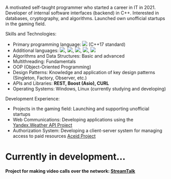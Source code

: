 A motivated self-taught programmer who started a career in IT in 2021. Developer of internal software interfaces (backend) in C++. Interested in databases, cryptography, and algorithms. Launched own unofficial startups in the gaming field.

Skills and Technologies:

- Primary programming language: <img src="https://img.shields.io/badge/C++-blue?style=for-the-badge&logo=cplusplus&logoColor=white"/>  (C++17 standard)
- Additional languages: <img src="https://img.shields.io/badge/Python-blue"/>, <img src="https://img.shields.io/badge/Java-orange"/>, <img src="https://img.shields.io/badge/PHP-red"/>, <img src="https://img.shields.io/badge/LUA-rose"/>, <img src="https://img.shields.io/badge/Assembler-390E0E"/>
- Algorithms and Data Structures: Basic and advanced
- Multithreading: Fundamentals
- OOP (Object-Oriented Programming)
- Design Patterns: Knowledge and application of key design patterns (Singleton, Factory, Observer, etc.)
- APIs and Libraries: **REST, Boost (Asio), CURL**
- Operating Systems: Windows, Linux (currently studying and developing)

Development Experience:

- Projects in the gaming field: Launching and supporting unofficial startups
- Web Communications: Developing applications using the <a href="https://github.com/soamane/Yandex-API">Yandex.Weather API Project</a>
- Authorization System: Developing a client-server system for managing access to paid resources <a href="https://github.com/soamane/Aceid">Aceid Project</a>

# Currently in development...
**Project for making video calls over the network:  <a href="https://github.com/soamane/StreamTalk">StreamTalk</a>**
